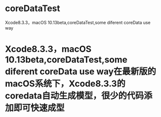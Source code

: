 # coreDataTest
Xcode8.3.3，macOS 10.13beta,coreDataTest,some diferent coreData use way
# Xcode8.3.3，macOS 10.13beta,coreDataTest,some diferent coreData use way在最新版的macOS系统下，Xcode8.3.3的coredata自动生成模型，很少的代码添加即可快速成型
